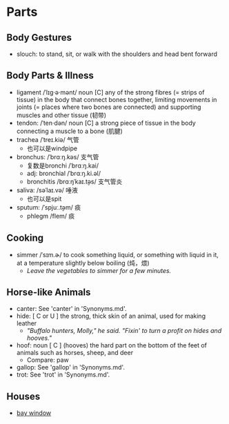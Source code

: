 # Parts

## Body Gestures

- slouch: to stand, sit, or walk with the shoulders and head bent forward

## Body Parts & Illness

- ligament /ˈlɪɡ·ə·mənt/ noun [C] any of the strong fibres (= strips of tissue) in the body that connect bones together, limiting movements in joints (= places where two bones are connected) and supporting muscles and other tissue (韧带)
- tendon: /ˈten·dən/ noun [C] a strong piece of tissue in the body connecting a muscle to a bone (肌腱)
- trachea /ˈtreɪ.kiə/ 气管
  - 也可以是windpipe
- bronchus: /ˈbrɑːŋ.kəs/ 支气管
  - 复数是bronchi /ˈbrɑːŋ.kai/
  - adj: bronchial /ˈbrɑːŋ.ki.əl/
  - bronchitis /brɑːŋˈkaɪ.t̬əs/ 支气管炎
- saliva: /səˈlaɪ.və/ 唾液
  - 也可以是spit
- sputum: /ˈspjuː.t̬əm/ 痰
  - phlegm /flem/ 痰

## Cooking

- simmer /ˈsɪm.ɚ/ to cook something liquid, or something with liquid in it, at a temperature slightly below boiling (炖，煨)
  - _Leave the vegetables to simmer for a few minutes._

## Horse-like Animals

- canter: See 'canter' in 'Synonyms.md'.
- hide: [ C or U ] the strong, thick skin of an animal, used for making leather
  - _"Buffalo hunters, Molly," he said. "Fixin' to turn a profit on hides and hooves."_
- hoof: noun [ C ] (hooves) the hard part on the bottom of the feet of animals such as horses, sheep, and deer
  - Compare: paw
- gallop: See 'gallop' in 'Synonyms.md'.
- trot: See 'trot' in 'Synonyms.md'.

## Houses

- [bay window](https://www.andersenwindows.com/windows-and-doors/windows/bay-windows-bow-windows/)
